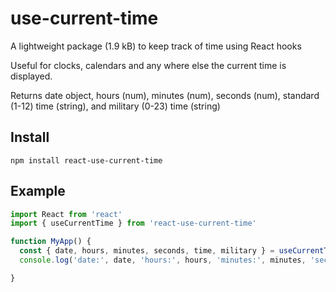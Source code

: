 # use-current-time
A lightweight package (1.9 kB) to keep track of time using React hooks

Useful for clocks, calendars and any where else the current time is displayed.

Returns date object, hours (num), minutes (num), seconds (num), standard (1-12) time (string), and military (0-23) time (string)  

## Install
`npm install react-use-current-time`

## Example 
```js
import React from 'react'
import { useCurrentTime } from 'react-use-current-time'

function MyApp() {
  const { date, hours, minutes, seconds, time, military } = useCurrentTime();
  console.log('date:', date, 'hours:', hours, 'minutes:', minutes, 'seconds:', seconds, 'time:', time, 'military:' military ) 

}
```
